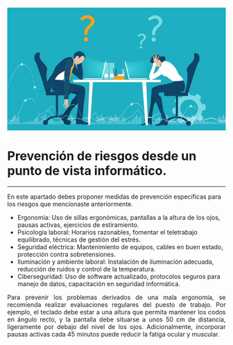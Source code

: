 ![Prevención de riesgos](img/prevencionRiesgos.jpg)

# Prevención de riesgos desde un punto de vista informático.

---

En este apartado debes proponer medidas de prevención específicas para los riesgos que mencionaste anteriormente.

- Ergonomía: Uso de sillas ergonómicas, pantallas a la altura de los ojos, pausas activas, ejercicios de estiramiento.
- Psicología laboral: Horarios razonables, fomentar el teletrabajo equilibrado, técnicas de gestión del estrés.
- Seguridad eléctrica: Mantenimiento de equipos, cables en buen estado, protección contra sobretensiones.
- Iluminación y ambiente laboral: Instalación de iluminación adecuada, reducción de ruidos y control de la temperatura.
- Ciberseguridad: Uso de software actualizado, protocolos seguros para manejo de datos, capacitación en seguridad informática.


<p align="justify">
Para prevenir los problemas derivados de una mala ergonomía, se recomienda realizar evaluaciones regulares del puesto de trabajo. 
Por ejemplo, el teclado debe estar a una altura que permita mantener los codos en ángulo recto, y la pantalla debe situarse a unos 50 cm de distancia, ligeramente por debajo del nivel de los ojos. 
Adicionalmente, incorporar pausas activas cada 45 minutos puede reducir la fatiga ocular y muscular.
</p>

